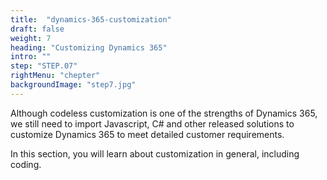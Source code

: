 ```yaml
---
title:  "dynamics-365-customization"
draft: false
weight: 7
heading: "Customizing Dynamics 365"
intro: ""
step: "STEP.07"
rightMenu: "chepter"
backgroundImage: "step7.jpg"
---
```



<!-- Intro -->
Although codeless customization is one of the strengths of Dynamics 365, we still need to import Javascript, C# and other released solutions to customize Dynamics 365 to meet detailed customer requirements.

In this section, you will learn about customization in general, including coding.